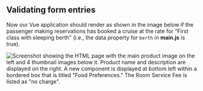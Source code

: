 ## Validating form entries



Now our Vue application should render as shown in the image below if the passenger making reservations has booked a cruise at the rate for "First class with sleeping berth" (i.e., the data property for `berth` in **main.js** is true).

![Screenshot showing the HTML page with the main product image on the left and 4 thumbnail images below it. Product name and description are displayed on the right. A new component is displayed at bottom left within a bordered box that is titled "Food Preferences." The Room Service Fee is listed as "no charge".](../media/m08-sleeping-berth.png)

